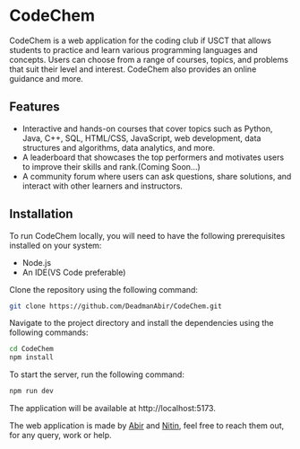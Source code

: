 # CodeChem

CodeChem is a web application for the coding club if USCT that allows students to practice and learn various programming languages and concepts. Users can choose from a range of courses, topics, and problems that suit their level and interest. CodeChem also provides an online guidance and more.

## Features

- Interactive and hands-on courses that cover topics such as Python, Java, C++, SQL, HTML/CSS, JavaScript, web development, data structures and algorithms, data analytics, and more.
- A leaderboard that showcases the top performers and motivates users to improve their skills and rank.(Coming Soon...)
- A community forum where users can ask questions, share solutions, and interact with other learners and instructors.

## Installation

To run CodeChem locally, you will need to have the following prerequisites installed on your system:

- Node.js
- An IDE(VS Code preferable)

Clone the repository using the following command:

```bash
git clone https://github.com/DeadmanAbir/CodeChem.git
```

Navigate to the project directory and install the dependencies using the following commands:

```bash
cd CodeChem
npm install
```



To start the server, run the following command:

```bash
npm run dev
```



The application will be available at http://localhost:5173.

The web application is made by [Abir](https://www.linkedin.com/in/abir-dutta-408759223/) and [Nitin](https://www.linkedin.com/in/nitin-tundwal-169743238/), feel free to reach them out, for any query, work or help.

